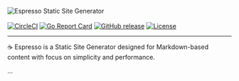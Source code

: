 ![Espresso Static Site Generator](https://sternentstehung.de/espressossg-readme.png)
<br /><br />
[![CircleCI](https://circleci.com/gh/dominikbraun/cleanup.svg?style=shield)](https://circleci.com/gh/dominikbraun/cleanup)
[![Go Report Card](https://goreportcard.com/badge/github.com/dominikbraun/cleanup)](https://goreportcard.com/report/github.com/dominikbraun/cleanup)
[![GitHub release](https://img.shields.io/github/v/release/dominikbraun/cleanup?include_prereleases&sort=semver)](https://github.com/dominikbraun/cleanup/releases)
[![License](https://img.shields.io/github/license/dominikbraun/cleanup)](https://github.com/dominikbraun/cleanup/blob/master/LICENSE)

---

:coffee: Espresso is a Static Site Generator designed for Markdown-based content with focus on simplicity and performance.

...

